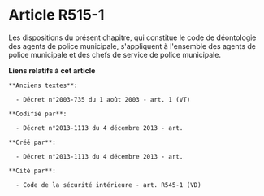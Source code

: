 # Article R515-1

Les dispositions du présent chapitre, qui constitue le code de déontologie des agents de police municipale, s'appliquent à
l'ensemble des agents de police municipale et des chefs de service de police municipale.

**Liens relatifs à cet article**

	**Anciens textes**:

	  - Décret n°2003-735 du 1 août 2003 - art. 1 (VT)

	**Codifié par**:

	  - Décret n°2013-1113 du 4 décembre 2013 - art.

	**Créé par**:

	  - Décret n°2013-1113 du 4 décembre 2013 - art.

	**Cité par**:

	  - Code de la sécurité intérieure - art. R545-1 (VD)
